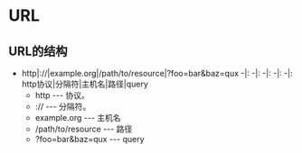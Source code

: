 # URL

## URL的结构
 * http|://|example.org|/path/to/resource|?foo=bar&baz=qux
   -|:     -|:    -|:         -|:               -|:
   http协议|分隔符|主机名|路径|query
   * http --- 协议。
   * :// --- 分隔符。
   * example.org --- 主机名
   * /path/to/resource --- 路径
   * ?foo=bar&baz=qux --- query 